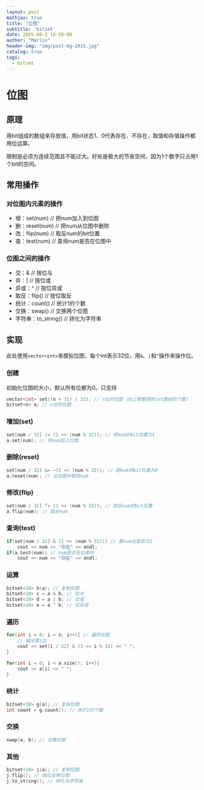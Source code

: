 ```yaml
---
layout: post
mathjax: true
title: "位图"
subtitle: 'bitset'
date: 2025-08-2 18:26:00
author: "Marlin"
header-img: "img/post-bg-2015.jpg"
catalog: true
tags:
  - bitset
---
```


# 位图

## 原理
用bit组成的数组来存放值，用bit状态1、0代表存在、不存在，取值和存值操作都用位运算。

限制是必须为连续范围且不能过大。好处是极大的节省空间，因为1个数字只占用1个bit的空间。

## 常用操作
### 对位图内元素的操作
- 增：set(num) // 把num加入到位图
- 删：reset(num) // 把num从位图中删除
- 改：flip(num) // 取反num的bit位置
- 查：test(num) // 查询num是否在位图中

### 位图之间的操作
- 交：& // 按位与
- 并：| // 按位或
- 异或：^ // 按位异或
- 取反：flip() // 按位取反
- 统计：count() // 统计1的个数
- 交换：swap() // 交换两个位图
- 字符串：to_string() // 转化为字符串

## 实现
此处使用`vector<int>`来模拟位图，每个int表示32位，用`&`、`|`和`^`操作来操作位。

### 创建
初始化位图的大小，默认所有位都为0。只支持
```cpp
vector<int> set((n + 31) / 32); // n位的位图（向上取整得到int数组的个数）
bitset<n> a; // n位的位图
```

### 增加(set)
```cpp
set[num / 32] |= (1 << (num % 32)); // 把num的bit位置为1
a.set(num); // 将num加入位图
```
### 删除(reset)
```cpp
set[num / 32] &= ~(1 << (num % 32)); // 把num的bit位置为0
a.reset(num); // 从位图中删除num
```
### 修改(flip)
```cpp
set[num / 32] ^= (1 << (num % 32)); // 取反num的bit位置
a.flip(num); // 取反num
```

### 查询(test)
```cpp
if(set[num / 32] & (1 << (num % 32))) // 第num位是否为1
    cout << num << "存在" << endl;
if(a.test(num)) // num是否在位图中
    cout << num << "存在" << endl;
```


### 运算
```cpp
bitset<10> b(a); // 复制位图
bitset<10> c = a & b; // 位与
bitset<10> d = a | b; // 位或
bitset<10> e = a ^ b; // 位异或
```
### 遍历
```cpp
for(int i = 0; i < n; i++){ // 遍历位图
    // 输出第i位
    cout << set[i / 32] & (1 << i % 32) << " ";
}

for(int i = 0; i < a.size(); i++){
    cout << a[i] << " ";
}
```

### 统计
```cpp
bitset<10> g(a); // 复制位图
int count = g.count(); // 统计1的个数
```

### 交换
```cpp
swap(a, b); // 交换位图
``` 

### 其他
```cpp
bitset<10> j(a); // 复制位图
j.flip(); // 按位反转位图
j.to_string(); // 转化为字符串
```
